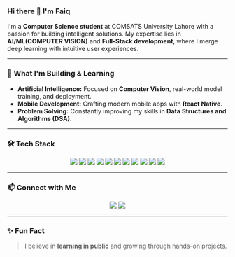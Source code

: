 ### Hi there 👋 I'm Faiq

I'm a **Computer Science student** at COMSATS University Lahore with a passion for building intelligent solutions. My expertise lies in **AI/ML(COMPUTER VISION)** and **Full-Stack development**, where I merge deep learning with intuitive user experiences.

---

### 🚀 What I'm Building & Learning

* **Artificial Intelligence:** Focused on **Computer Vision**, real-world model training, and deployment.
* **Mobile Development:** Crafting modern mobile apps with **React Native**.
* **Problem Solving:** Constantly improving my skills in **Data Structures and Algorithms (DSA)**.

---

### 🛠️ Tech Stack
<div align="center">
<img src="https://img.shields.io/badge/-Python-3776AB?style=flat&logo=python&logoColor=white" />
<img src="https://img.shields.io/badge/-JavaScript-F7DF1E?style=flat&logo=javascript&logoColor=black" />
<img src="https://img.shields.io/badge/-React-61DAFB?style=flat&logo=react&logoColor=white" />
<img src="https://img.shields.io/badge/-React%20Native-61DAFB?style=flat&logo=react&logoColor=white" />
<img src="https://img.shields.io/badge/-Node.js-339933?style=flat&logo=nodedotjs&logoColor=white" />
<img src="https://img.shields.io/badge/-FastAPI-009688?style=flat&logo=fastapi&logoColor=white" />
<img src="https://img.shields.io/badge/-TensorFlow-FF6F00?style=flat&logo=tensorflow&logoColor=white" />
<img src="https://img.shields.io/badge/-PyTorch-EE4C2C?style=flat&logo=pytorch&logoColor=white" />
<img src="https://img.shields.io/badge/-NumPy-013243?style=flat&logo=numpy&logoColor=white" />
<img src="https://img.shields.io/badge/-OpenCV-5C3EE8?style=flat&logo=opencv&logoColor=white" />
<img src="https://img.shields.io/badge/-Git-F05032?style=flat&logo=git&logoColor=white" />
</div>


---

### 📫 Connect with Me

<div align="center">
  <a href="https://www.linkedin.com/in/faiq-ch" target="_blank">
    <img src="https://img.shields.io/badge/LinkedIn-0A66C2?style=for-the-badge&logo=linkedin&logoColor=white" />
  </a>
  <a href="https://faiqyousaf.vercel.app/" target="_blank">
    <img src="https://img.shields.io/badge/Portfolio-000000?style=for-the-badge&logo=vercel&logoColor=white" />
  </a>
</div>

---

### ✨ Fun Fact

> I believe in **learning in public** and growing through hands-on projects.
